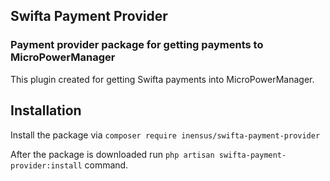 ## Swifta Payment Provider

### Payment provider package for getting payments to MicroPowerManager

This plugin created for getting Swifta payments into MicroPowerManager.

## Installation

Install the package via `composer require inensus/swifta-payment-provider`

After the package is downloaded run `php artisan swifta-payment-provider:install` command.
